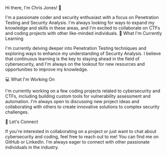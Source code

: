 Hi there, I'm Chris Jones! 👋

I'm a passionate coder and security enthusiast with a focus on Penetration Testing and Security Analysis. I'm always looking for ways to expand my knowledge and skills in these areas, and I'm excited to collaborate on CTFs and coding projects with other like-minded individuals.
🌱 What I'm Currently Learning

I'm currently delving deeper into Penetration Testing techniques and exploring ways to enhance my understanding of Security Analysis. I believe that continuous learning is the key to staying ahead in the field of cybersecurity, and I'm always on the lookout for new resources and opportunities to improve my knowledge.

💻 What I'm Working On

I'm currently working on a few coding projects related to cybersecurity and CTFs, including building custom tools for vulnerability assessment and automation. I'm always open to discussing new project ideas and collaborating with others to create innovative solutions to complex security challenges.

🤝 Let's Connect

If you're interested in collaborating on a project or just want to chat about cybersecurity and coding, feel free to reach out to me! You can find me on GitHub or LinkedIn. I'm always eager to connect with other passionate individuals in the industry.

<!---
chrisjonesdesign85/chrisjonesdesign85 is a ✨ special ✨ repository because its `README.md` (this file) appears on your GitHub profile.
You can click the Preview link to take a look at your changes.
--->
